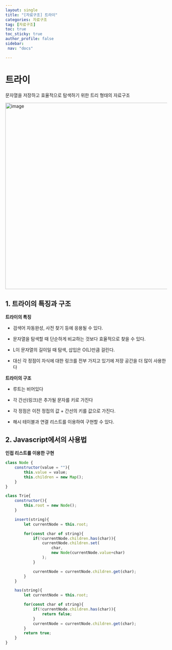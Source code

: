 ```yaml
---
layout: single
title: "[자료구조] 트라이"
categories: 자료구조
tag: [자료구조]
toc: true
toc_sticky: true
author_profile: false
sidebar:
 nav: "docs"

---
```


# 트라이

문자열을 저장하고 효율적으로 탐색하기 위한 트리 형태의 자료구조

<img width="580" alt="image" src="https://user-images.githubusercontent.com/83194164/226158667-549fc43f-e32c-4358-9096-6536028d2761.png">

## 1. 트라이의 특징과 구조

**트라이의 특징**

- 검색어 자동완성, 사전 찾기 등에 응용될 수 있다.

- 문자열을 탐색할 때 단순하게 비교하는 것보다 효율적으로 찾을 수 있다.

- L이 문자열의 길이일 때 탐색, 삽입은 O(L)만큼 걸린다.

- 대신 각 정점이 자식에 대한 링크를 전부 가지고 있기에 저장 공간을 더 많이 사용한다

**트라이의 구조**

- 루트는 비어있다

- 각 간선(링크)은 추가될 문자를 키로 가진다

- 각 정점은 이전 정접의 값 + 간선의 키를 값으로 가진다.

- 해시 테이블과 연결 리스트를 이용하여 구현할 수 있다.

## 2. Javascript에서의 사용법

**인접 리스트를 이용한 구현**

```js
class Node {
    constructor(value = ""){
        this.value = value;
        this.children = new Map();
    }
}

class Trie{
    constructor(){
        this.root = new Node();
    }

    insert(string){
        let currentNode = this.root;

        for(const char of string){
            if(!currentNode.children.has(char)){
                currentNode.children.set(
                    char,
                    new Node(currentNode.value+char)
                );
            }

            currentNode = currentNode.children.get(char);
        }
    }

    has(string){
        let currentNode = this.root;

        for(const char of string){
            if(!currentNode.children.has(char)){
                return false;
            }
            currentNode = currentNode.children.get(char);
        }
        return true;
    }
}
```
